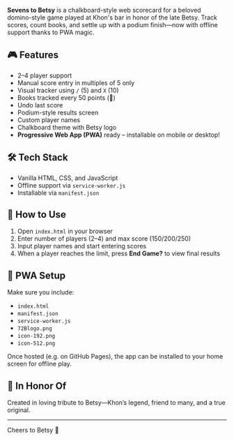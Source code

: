 **Sevens to Betsy** is a chalkboard-style web scorecard for a beloved domino-style game played at Khon's bar in honor of the late Betsy. Track scores, count books, and settle up with a podium finish—now with offline support thanks to PWA magic.

## 🎮 Features

- 2–4 player support
- Manual score entry in multiples of 5 only
- Visual tracker using `/` (5) and `X` (10)
- Books tracked every 50 points (📘)
- Undo last score
- Podium-style results screen
- Custom player names
- Chalkboard theme with Betsy logo
- **Progressive Web App (PWA)** ready – installable on mobile or desktop!

## 🛠️ Tech Stack

- Vanilla HTML, CSS, and JavaScript
- Offline support via `service-worker.js`
- Installable via `manifest.json`

## 🧾 How to Use

1. Open `index.html` in your browser
2. Enter number of players (2–4) and max score (150/200/250)
3. Input player names and start entering scores
4. When a player reaches the limit, press **End Game?** to view final results

## 📱 PWA Setup

Make sure you include:
- `index.html`
- `manifest.json`
- `service-worker.js`
- `72Blogo.png`
- `icon-192.png`
- `icon-512.png`

Once hosted (e.g. on GitHub Pages), the app can be installed to your home screen for offline play.

## 🫶 In Honor Of

Created in loving tribute to Betsy—Khon’s legend, friend to many, and a true original.

---

Cheers to Betsy 🍻
